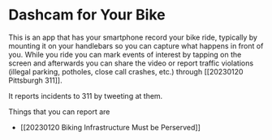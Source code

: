 # Dashcam for Your Bike

This is an app that has your smartphone record your bike ride, typically by mounting it on your handlebars so you can capture what happens in front of you. While you ride you can mark events of interest by tapping on the screen and afterwards you can share the video or report traffic violations (illegal parking, potholes, close call crashes, etc.) through [[20230120 Pittsburgh 311]].

It reports incidents to 311 by tweeting at them.

Things that you can report are

- [[20230120 Biking Infrastructure Must be Perserved]]
